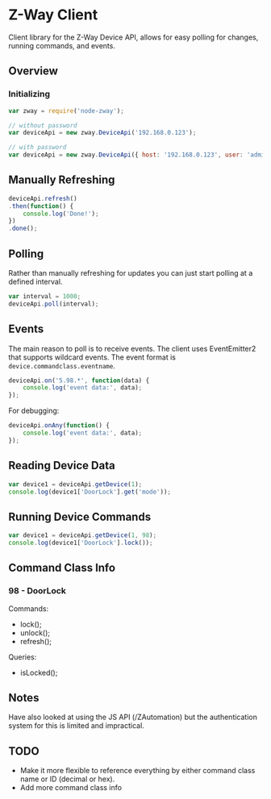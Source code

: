 # Z-Way Client

Client library for the Z-Way Device API, allows for easy polling for changes, running commands, and events.

## Overview

### Initializing

```js
var zway = require('node-zway');

// without password
var deviceApi = new zway.DeviceApi('192.168.0.123');

// with password
var deviceApi = new zway.DeviceApi({ host: '192.168.0.123', user: 'admin', password: 'mypass' });
```

## Manually Refreshing

```js
deviceApi.refresh()
.then(function() {
    console.log('Done!');
})
.done();
```

## Polling

Rather than manually refreshing for updates you can just start polling at a defined interval.

```js
var interval = 1000;
deviceApi.poll(interval);
```

## Events

The main reason to poll is to receive events. The client uses EventEmitter2 that supports wildcard events. The event format is `device.commandclass.eventname`.

```js
deviceApi.on('5.98.*', function(data) {
    console.log('event data:', data);
});
```

For debugging:
```js
deviceApi.onAny(function() {
    console.log('event data:', data);
});
```

## Reading Device Data

```js
var device1 = deviceApi.getDevice(1);
console.log(device1['DoorLock'].get('mode'));
```

## Running Device Commands

```js
var device1 = deviceApi.getDevice(1, 98);
console.log(device1['DoorLock'].lock());
```

## Command Class Info

### 98 - DoorLock

Commands:

- lock();
- unlock();
- refresh();

Queries:

- isLocked();

## Notes

Have also looked at using the JS API (/ZAutomation) but the authentication system for this is limited and impractical.

## TODO

* Make it more flexible to reference everything by either command class name or ID (decimal or hex).
* Add more command class info
